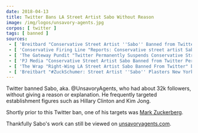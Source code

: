```yaml
---
date: 2018-04-13
title: Twitter Bans LA Street Artist Sabo Without Reason
image: /img/logos/unsavory-agents.jpg
corpos: [ twitter ]
tags: [ banned ]
sources:
 - [ 'Breitbard "Conservative Street Artist ''Sabo'' Banned from Twitter" by Charlie Nash', 'https://www.breitbart.com/tech/2018/04/13/conservative-street-artist-sabo-banned-from-twitter/' ]
 - [ 'Conservative Firing Line "Reports: Conservative street artist Sabo banned from Twitter, no reason given" by Joe Newby', 'https://conservativefiringline.com/reports-conservative-street-artist-sabo-banned-twitter-no-reason-given/' ]
 - [ 'The Gateway Pundit "Twitter Permanently Suspends Conservative Street Artist ''Sabo'' Without Explanation" by Cristina Laila', 'https://www.thegatewaypundit.com/2018/04/twitter-permanently-suspends-conservative-street-artist-sabo-without-explanation/' ]
 - [ 'PJ Media "Conservative Street Artist Sabo Banned from Twitter Permanently" by Megan Fox', 'https://pjmedia.com/trending/conservative-street-artist-sabo-banned-twitter-permanently/' ]
 - [ 'The Wrap "Right-Wing LA Street Artist Sabo Banned From Twitter" by Sean Burch', 'https://www.thewrap.com/right-wing-la-street-artist-sabo-banned-from-twitter/' ]
 - [ 'Breitbart "#ZuckSchumer: Street Artist ''Sabo'' Plasters New York with Anti-Facebook, Chuck Schumer Posters" by Charlie Nash', 'https://www.breitbart.com/tech/2018/04/03/zuckschumer-street-artist-sabo-plasters-new-york-anti-facebook-chuck-schumer-posters/' ]
---
```


Twitter banned Sabo, aka. @UnsavoryAgents, who had about 32k followers, without giving a reason or explanation.
He frequently targeted establishment figures such as Hillary Clinton and Kim Jong.

Shortly prior to this Twitter ban, one of his targets was [Mark Zuckerberg](https://www.breitbart.com/tech/2018/04/03/zuckschumer-street-artist-sabo-plasters-new-york-anti-facebook-chuck-schumer-posters/).

Thankfully Sabo's work can still be viewed on [unsavoryagents.com](https://unsavoryagents.com/).
